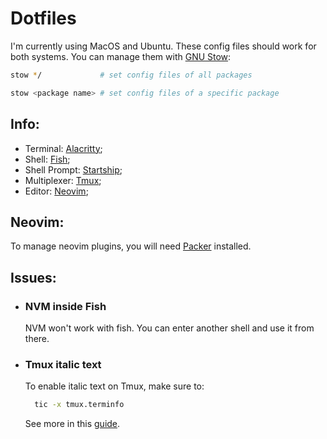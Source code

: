 # Dotfiles

I'm currently using MacOS and Ubuntu. These config files should work for both systems.
You can manage them with [GNU Stow](https://www.gnu.org/software/stow/):

```sh
stow */             # set config files of all packages

stow <package name> # set config files of a specific package
```

## Info:
- Terminal: [Alacritty](https://alacritty.org/);
- Shell: [Fish](https://fishshell.com);
- Shell Prompt: [Startship](https://starship.rs);
- Multiplexer: [Tmux](https://github.com/tmux/tmux);
- Editor: [Neovim](https://neovim.io/);

## Neovim:
To manage neovim plugins, you will need [Packer](https://github.com/wbthomason/packer.nvim#quickstart) installed.

## Issues:
- ### NVM inside Fish
  NVM won't work with fish. You can enter another shell and use it from there.

- ### Tmux italic text
  To enable italic text on Tmux, make sure to:
  ```sh
    tic -x tmux.terminfo
  ```

  See more in this [guide](https://herrbischoff.com/2020/08/how-to-enable-italics-in-tmux/).
